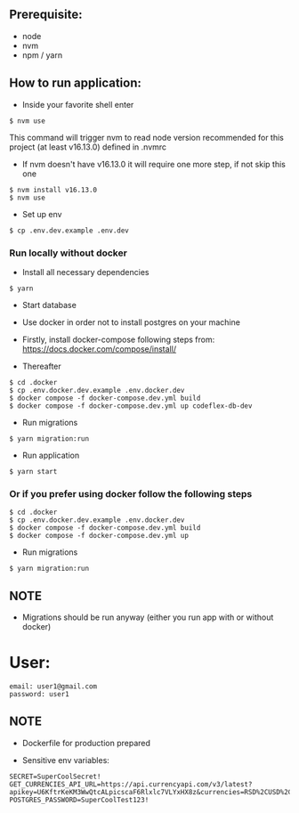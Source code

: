 ## Prerequisite:

- node
- nvm
- npm / yarn

## How to run application:

- Inside your favorite shell enter

```
$ nvm use
```

This command will trigger nvm to read node version recommended for this project (at least v16.13.0) defined in .nvmrc

- If nvm doesn't have v16.13.0 it will require one more step, if not skip this one

```
$ nvm install v16.13.0
$ nvm use
```

- Set up env

```
$ cp .env.dev.example .env.dev
```

### Run locally without docker

- Install all necessary dependencies

```
$ yarn
```

- Start database
- Use docker in order not to install postgres on your machine

- Firstly, install docker-compose following steps from: https://docs.docker.com/compose/install/
- Thereafter

```
$ cd .docker
$ cp .env.docker.dev.example .env.docker.dev
$ docker compose -f docker-compose.dev.yml build
$ docker compose -f docker-compose.dev.yml up codeflex-db-dev
```

- Run migrations

```
$ yarn migration:run
```

- Run application

```
$ yarn start
```

### Or if you prefer using docker follow the following steps

```
$ cd .docker
$ cp .env.docker.dev.example .env.docker.dev
$ docker compose -f docker-compose.dev.yml build
$ docker compose -f docker-compose.dev.yml up
```

- Run migrations

```
$ yarn migration:run
```

## NOTE

- Migrations should be run anyway (either you run app with or without docker)

# User:

```
email: user1@gmail.com
password: user1
```

## NOTE

- Dockerfile for production prepared

- Sensitive env variables:

```
SECRET=SuperCoolSecret!
GET_CURRENCIES_API_URL=https://api.currencyapi.com/v3/latest?apikey=U6KftrKeKM3WwQtcALpicscaF6Rlxlc7VLYxHX8z&currencies=RSD%2CUSD%2CAUD%2CGBP%2CJPY&base_currency=EUR
POSTGRES_PASSWORD=SuperCoolTest123!
```
